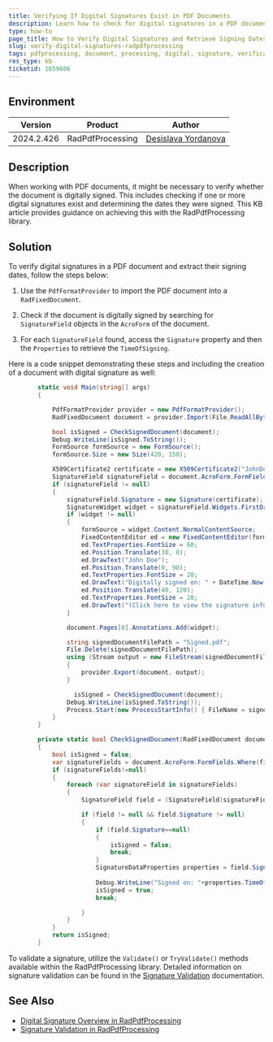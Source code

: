 ```yaml
---
title: Verifying If Digital Signatures Exist in PDF Documents
description: Learn how to check for digital signatures in a PDF document and retrieve their signing dates using RadPdfProcessing.
type: how-to
page_title: How to Verify Digital Signatures and Retrieve Signing Dates in PDFs with RadPdfProcessing
slug: verify-digital-signatures-radpdfprocessing
tags: pdfprocessing, document, processing, digital, signature, verification, sign, date
res_type: kb
ticketid: 1659606
---
```


## Environment

| Version | Product | Author | 
| --- | --- | ---- | 
| 2024.2.426| RadPdfProcessing |[Desislava Yordanova](https://www.telerik.com/blogs/author/desislava-yordanova)| 

## Description

When working with PDF documents, it might be necessary to verify whether the document is digitally signed. This includes checking if one or more digital signatures exist and determining the dates they were signed. This KB article provides guidance on achieving this with the RadPdfProcessing library.

## Solution

To verify digital signatures in a PDF document and extract their signing dates, follow the steps below:

1. Use the `PdfFormatProvider` to import the PDF document into a `RadFixedDocument`.

2. Check if the document is digitally signed by searching for `SignatureField` objects in the `AcroForm` of the document. 

3. For each `SignatureField` found, access the `Signature` property and then the `Properties` to retrieve the `TimeOfSigning`.

Here is a code snippet demonstrating these steps and including the creation of a document with digital signature as well:

```csharp
        static void Main(string[] args)
        {

            PdfFormatProvider provider = new PdfFormatProvider();
            RadFixedDocument document = provider.Import(File.ReadAllBytes("unsigned.pdf"));

            bool isSigned = CheckSignedDocument(document);
            Debug.WriteLine(isSigned.ToString());
            FormSource formSource = new FormSource();
            formSource.Size = new Size(420, 150);

            X509Certificate2 certificate = new X509Certificate2("JohnDoe.pfx", "johndoe");
            SignatureField signatureField = document.AcroForm.FormFields.Where(f => f.FieldType == FormFieldType.Signature).FirstOrDefault() as SignatureField;
            if (signatureField != null)
            {
                signatureField.Signature = new Signature(certificate);
                SignatureWidget widget = signatureField.Widgets.FirstOrDefault();
                if (widget != null)
                {
                    formSource = widget.Content.NormalContentSource;
                    FixedContentEditor ed = new FixedContentEditor(formSource);
                    ed.TextProperties.FontSize = 60;
                    ed.Position.Translate(30, 0);
                    ed.DrawText("John Doe");
                    ed.Position.Translate(0, 90);
                    ed.TextProperties.FontSize = 20;
                    ed.DrawText("Digitally signed on: " + DateTime.Now.ToString());
                    ed.Position.Translate(40, 120);
                    ed.TextProperties.FontSize = 20;
                    ed.DrawText("(Click here to view the signature info)");
                }

                document.Pages[0].Annotations.Add(widget);

                string signedDocumentFilePath = "Signed.pdf";
                File.Delete(signedDocumentFilePath);
                using (Stream output = new FileStream(signedDocumentFilePath, FileMode.OpenOrCreate, FileAccess.ReadWrite))
                {
                    provider.Export(document, output);
                }

                  isSigned = CheckSignedDocument(document);
                Debug.WriteLine(isSigned.ToString());
                Process.Start(new ProcessStartInfo() { FileName = signedDocumentFilePath, UseShellExecute = true });
            }
        }

        private static bool CheckSignedDocument(RadFixedDocument document)
        {
            bool isSigned = false;
            var signatureFields = document.AcroForm.FormFields.Where(field => field.FieldType == FormFieldType.Signature).ToList();
            if (signatureFields!=null)
            {
                foreach (var signatureField in signatureFields)
                {
                    SignatureField field = (SignatureField)signatureField;

                    if (field != null && field.Signature != null)
                    {
                        if (field.Signature==null)
                        {
                            isSigned = false;
                            break;
                        }
                        SignatureDataProperties properties = field.Signature.Properties;
                                          
                        Debug.WriteLine("Signed on: "+properties.TimeOfSigning.ToString());
                        isSigned = true;
                        break;

                    }
                }
            }
            return isSigned;
        }
```

To validate a signature, utilize the `Validate()` or `TryValidate()` methods available within the RadPdfProcessing library. Detailed information on signature validation can be found in the [Signature Validation](https://docs.telerik.com/devtools/document-processing/libraries/radpdfprocessing/features/digital-signature/signature-validation) documentation.

## See Also

- [Digital Signature Overview in RadPdfProcessing](https://docs.telerik.com/devtools/document-processing/libraries/radpdfprocessing/features/digital-signature/overview)
- [Signature Validation in RadPdfProcessing](https://docs.telerik.com/devtools/document-processing/libraries/radpdfprocessing/features/digital-signature/signature-validation)
